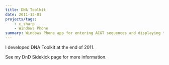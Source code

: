 ```yaml
---
title: DNA Toolkit
date: 2011-12-01
projects/tags:
    - c_sharp
    - Windows Phone
summary: Windows Phone app for entering ACGT sequences and displaying the names of the entered sequences.
---
```

I developed DNA Toolkit at the end of 2011.

See my DnD Sidekick page for more information.
